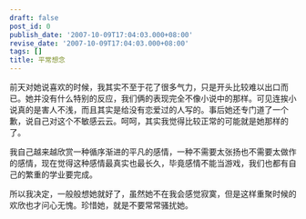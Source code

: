 ```yaml
---
draft: false
post_id: 0
publish_date: '2007-10-09T17:04:03.000+08:00'
revise_date: '2007-10-09T17:04:03.000+08:00'
tags: []
title: 平常想念
---
```


前天对她说喜欢的时候，我其实不至于花了很多气力，只是开头比较难以出口而已。她并没有什么特别的反应，我们俩的表现完全不像小说中的那样。可见连挨小说真的是害人不浅，而且其实是给没有恋爱过的人写的。事后她还专门道了一个歉，说自己对这个不敏感云云。呵呵，其实我觉得比较正常的可能就是她那样的了。

我自己越来越欣赏一种循序渐进的平凡的感情，一种不需要太张扬也不需要太做作的感情，现在觉得这种感情最真实也最长久，毕竟感情不能当游戏，我们也都有自己的繁重的学业要完成。

所以我决定，一般般想她就好了，虽然她不在我会感觉寂寞，但是这样重聚时候的欢欣也才问心无愧。珍惜她，就是不要常常骚扰她。
